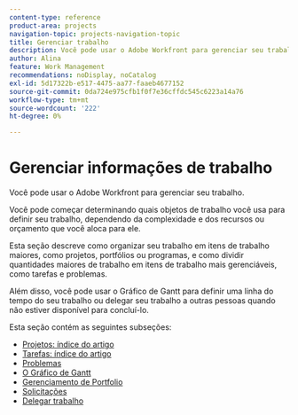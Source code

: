 ```yaml
---
content-type: reference
product-area: projects
navigation-topic: projects-navigation-topic
title: Gerenciar trabalho
description: Você pode usar o Adobe Workfront para gerenciar seu trabalho. Você pode começar determinando quais objetos de trabalho você usa para definir seu trabalho, dependendo da complexidade e dos recursos ou orçamento que você aloca para ele. Esta seção descreve como organizar seu trabalho em itens de trabalho maiores, como projetos, portfólios ou programas, e como dividir quantidades maiores de trabalho em itens de trabalho mais gerenciáveis, como tarefas e problemas. Além disso, você pode usar o Gráfico de Gantt para definir uma linha do tempo do seu trabalho ou delegar seu trabalho a outras pessoas quando não estiver disponível para concluí-lo.
author: Alina
feature: Work Management
recommendations: noDisplay, noCatalog
exl-id: 5d17322b-e517-4475-aa77-faaeb4677152
source-git-commit: 0da724e975cfb1f0f7e36cffdc545c6223a14a76
workflow-type: tm+mt
source-wordcount: '222'
ht-degree: 0%

---
```


# Gerenciar informações de trabalho

Você pode usar o Adobe Workfront para gerenciar seu trabalho.

Você pode começar determinando quais objetos de trabalho você usa para definir seu trabalho, dependendo da complexidade e dos recursos ou orçamento que você aloca para ele.

Esta seção descreve como organizar seu trabalho em itens de trabalho maiores, como projetos, portfólios ou programas, e como dividir quantidades maiores de trabalho em itens de trabalho mais gerenciáveis, como tarefas e problemas.

Além disso, você pode usar o Gráfico de Gantt para definir uma linha do tempo do seu trabalho ou delegar seu trabalho a outras pessoas quando não estiver disponível para concluí-lo.

Esta seção contém as seguintes subseções:

* [Projetos: índice do artigo](../manage-work/projects/projects-overview.md)
* [Tarefas: índice do artigo](../manage-work/tasks/tasks-overview.md)
* [Problemas](../manage-work/issues/issues-overview.md)
* [O Gráfico de Gantt](../manage-work/gantt-chart/the-gantt-chart.md)
* [Gerenciamento de Portfolio](../manage-work/portfolios/portfolio-management-overview.md)
* [Solicitações](../manage-work/requests/requests-overview.md)
* [Delegar trabalho](../manage-work/delegate-work/delegate-work.md)
